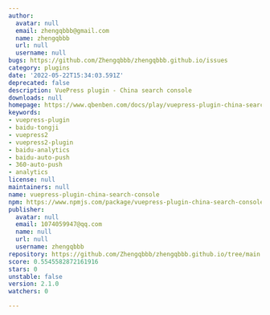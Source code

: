 ```yaml
---
author:
  avatar: null
  email: zhengqbbb@gmail.com
  name: zhengqbbb
  url: null
  username: null
bugs: https://github.com/Zhengqbbb/zhengqbbb.github.io/issues
category: plugins
date: '2022-05-22T15:34:03.591Z'
deprecated: false
description: VuePress plugin - China search console
downloads: null
homepage: https://www.qbenben.com/docs/play/vuepress-plugin-china-search-console.html
keywords:
- vuepress-plugin
- baidu-tongji
- vuepress2
- vuepress2-plugin
- baidu-analytics
- baidu-auto-push
- 360-auto-push
- analytics
license: null
maintainers: null
name: vuepress-plugin-china-search-console
npm: https://www.npmjs.com/package/vuepress-plugin-china-search-console
publisher:
  avatar: null
  email: 1074059947@qq.com
  name: null
  url: null
  username: zhengqbbb
repository: https://github.com/Zhengqbbb/zhengqbbb.github.io/tree/main
score: 0.5545582872161916
stars: 0
unstable: false
version: 2.1.0
watchers: 0

---
```


